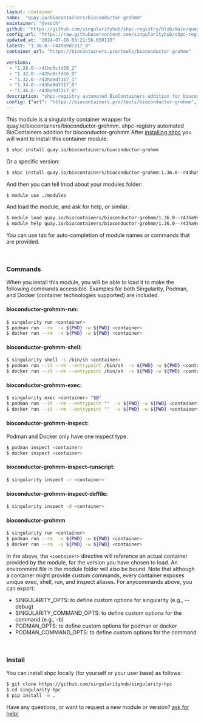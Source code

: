 ```yaml
---
layout: container
name:  "quay.io/biocontainers/bioconductor-grohmm"
maintainer: "@vsoch"
github: "https://github.com/singularityhub/shpc-registry/blob/main/quay.io/biocontainers/bioconductor-grohmm/container.yaml"
config_url: "https://raw.githubusercontent.com/singularityhub/shpc-registry/main/quay.io/biocontainers/bioconductor-grohmm/container.yaml"
updated_at: "2024-07-16 03:21:56.659110"
latest: "1.36.0--r43ha9d7317_0"
container_url: "https://biocontainers.pro/tools/bioconductor-grohmm"

versions:
 - "1.28.0--r41hc0cfd56_2"
 - "1.32.0--r42hc0cfd56_0"
 - "1.32.0--r42ha9d7317_1"
 - "1.34.0--r43ha9d7317_0"
 - "1.36.0--r43ha9d7317_0"
description: "shpc-registry automated BioContainers addition for bioconductor-grohmm"
config: {"url": "https://biocontainers.pro/tools/bioconductor-grohmm", "maintainer": "@vsoch", "description": "shpc-registry automated BioContainers addition for bioconductor-grohmm", "latest": {"1.36.0--r43ha9d7317_0": "sha256:62d8096ced7eabc6f892ac5b043e2609f47e7d8b5c456602015c66b394755094"}, "tags": {"1.28.0--r41hc0cfd56_2": "sha256:562e3045ce67119223be37fdc69bac8f2c41c27249a01596135de0be37d1d167", "1.32.0--r42hc0cfd56_0": "sha256:5c52599b9ad2a67bd4f4616c5cad8266575c230726fd4c3c403be2c80da39dc8", "1.32.0--r42ha9d7317_1": "sha256:921e5a9376468c0a28458bcb18cdf9fea9a68f342912de6f936f4f3d11c08e14", "1.34.0--r43ha9d7317_0": "sha256:71d8b898646e8815bf30e6b8afa1d27c6496a6014e029cc4deea27057415f071", "1.36.0--r43ha9d7317_0": "sha256:62d8096ced7eabc6f892ac5b043e2609f47e7d8b5c456602015c66b394755094"}, "docker": "quay.io/biocontainers/bioconductor-grohmm"}
---
```


This module is a singularity container wrapper for quay.io/biocontainers/bioconductor-grohmm.
shpc-registry automated BioContainers addition for bioconductor-grohmm
After [installing shpc](#install) you will want to install this container module:


```bash
$ shpc install quay.io/biocontainers/bioconductor-grohmm
```

Or a specific version:

```bash
$ shpc install quay.io/biocontainers/bioconductor-grohmm:1.36.0--r43ha9d7317_0
```

And then you can tell lmod about your modules folder:

```bash
$ module use ./modules
```

And load the module, and ask for help, or similar.

```bash
$ module load quay.io/biocontainers/bioconductor-grohmm/1.36.0--r43ha9d7317_0
$ module help quay.io/biocontainers/bioconductor-grohmm/1.36.0--r43ha9d7317_0
```

You can use tab for auto-completion of module names or commands that are provided.

<br>

### Commands

When you install this module, you will be able to load it to make the following commands accessible.
Examples for both Singularity, Podman, and Docker (container technologies supported) are included.

#### bioconductor-grohmm-run:

```bash
$ singularity run <container>
$ podman run --rm  -v ${PWD} -w ${PWD} <container>
$ docker run --rm  -v ${PWD} -w ${PWD} <container>
```

#### bioconductor-grohmm-shell:

```bash
$ singularity shell -s /bin/sh <container>
$ podman run --it --rm --entrypoint /bin/sh  -v ${PWD} -w ${PWD} <container>
$ docker run --it --rm --entrypoint /bin/sh  -v ${PWD} -w ${PWD} <container>
```

#### bioconductor-grohmm-exec:

```bash
$ singularity exec <container> "$@"
$ podman run --it --rm --entrypoint ""  -v ${PWD} -w ${PWD} <container> "$@"
$ docker run --it --rm --entrypoint ""  -v ${PWD} -w ${PWD} <container> "$@"
```

#### bioconductor-grohmm-inspect:

Podman and Docker only have one inspect type.

```bash
$ podman inspect <container>
$ docker inspect <container>
```

#### bioconductor-grohmm-inspect-runscript:

```bash
$ singularity inspect -r <container>
```

#### bioconductor-grohmm-inspect-deffile:

```bash
$ singularity inspect -d <container>
```



#### bioconductor-grohmm

```bash
$ singularity run <container>
$ podman run --rm  -v ${PWD} -w ${PWD} <container>
$ docker run --rm  -v ${PWD} -w ${PWD} <container>
```


In the above, the `<container>` directive will reference an actual container provided
by the module, for the version you have chosen to load. An environment file in the
module folder will also be bound. Note that although a container
might provide custom commands, every container exposes unique exec, shell, run, and
inspect aliases. For anycommands above, you can export:

 - SINGULARITY_OPTS: to define custom options for singularity (e.g., --debug)
 - SINGULARITY_COMMAND_OPTS: to define custom options for the command (e.g., -b)
 - PODMAN_OPTS: to define custom options for podman or docker
 - PODMAN_COMMAND_OPTS: to define custom options for the command

<br>

### Install

You can install shpc locally (for yourself or your user base) as follows:

```bash
$ git clone https://github.com/singularityhub/singularity-hpc
$ cd singularity-hpc
$ pip install -e .
```

Have any questions, or want to request a new module or version? [ask for help!](https://github.com/singularityhub/singularity-hpc/issues)